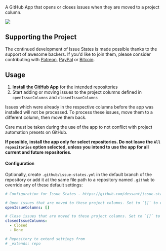 A GitHub App that opens or closes issues when they are moved to a project column.

![](https://raw.githubusercontent.com/dessant/issue-states-app/master/assets/screenshot.png)

## Supporting the Project

The continued development of Issue States is made possible thanks to the support of awesome backers. If you'd like to join them, please consider contributing with [Patreon](https://armin.dev/go/patreon?pr=issue-states&src=app), [PayPal](https://armin.dev/go/paypal?pr=issue-states&src=app) or [Bitcoin](https://armin.dev/go/bitcoin?pr=issue-states&src=app).

## Usage

1. **[Install the GitHub App](https://github.com/apps/issue-states)** for the intended repositories
2. Start adding or moving issues to the project columns defined in `openIssueColumns` and `closedIssueColumns`

Issues which were already in the respective columns before the app was installed will not be processed. To process these issues, move them to a different column, then move them back.

Care must be taken during the use of the app to not conflict with project automation presets on GitHub.

**If possible, install the app only for select repositories. Do not leave the `All repositories` option selected, unless you intend to use the app for all current and future repositories.**

#### Configuration

Optionally, create `.github/issue-states.yml` in the default branch of the repository or add it at the same file path to a repository named `.github` to override any of these default settings:

```yaml
# Configuration for Issue States - https://github.com/dessant/issue-states-app

# Open issues that are moved to these project columns. Set to `[]` to disable
openIssueColumns: []

# Close issues that are moved to these project columns. Set to `[]` to disable
closedIssueColumns:
  - Closed
  - Done

# Repository to extend settings from
# _extends: repo
```

